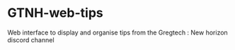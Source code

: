 # GTNH-web-tips
Web interface to display and organise tips from the Gregtech : New horizon discord channel
